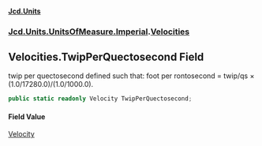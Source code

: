 #### [Jcd.Units](index 'index')
### [Jcd.Units.UnitsOfMeasure.Imperial](Jcd.Units.UnitsOfMeasure.Imperial 'Jcd.Units.UnitsOfMeasure.Imperial').[Velocities](Velocities 'Jcd.Units.UnitsOfMeasure.Imperial.Velocities')

## Velocities.TwipPerQuectosecond Field

twip per quectosecond defined such that: foot per rontosecond = twip/qs × (1.0/17280.0)/(1.0/1000.0).

```csharp
public static readonly Velocity TwipPerQuectosecond;
```

#### Field Value
[Velocity](Velocity 'Jcd.Units.UnitTypes.Velocity')